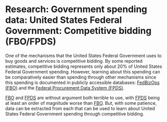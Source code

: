 # Research: Government spending data: United States Federal Government: Competitive bidding (FBO/FPDS)
One of the mechanisms that the United States Federal Government uses to buy goods and services is competitive bidding. By some reported estimates, competitive bidding represents only about 20% of United States Federal Government spending. However, learning about this spending can be comparatively easier than spending through other mechanisms since this spending is documented in publicly accessible databases: [FedBizOps (FBO)](https://www.fbo.gov/) and the [Federal Procurement Data System (FPDS)](https://www.fpds.gov/).

[FBO](https://www.fbo.gov/) and [FPDS](https://www.fpds.gov/) are without argument both terrible to use, with [FPDS](https://www.fpds.gov/) being at least an order of magnitude worse than [FBO](https://www.fbo.gov/). But, with some patience, data can be extracted from each that can be used to learn about United States Federal Government spending through competitive bidding.
